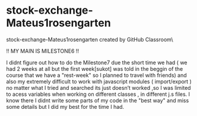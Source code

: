# stock-exchange-Mateus1rosengarten
stock-exchange-Mateus1rosengarten created by GitHub Classroom\

!! MY MAIN IS MILESTONE6 !!



I didnt figure out how to do the Milestone7 due the short time we had ( we had 2 weeks at all but the first week[sukot] was told in the beggin of the course 
that we have a "rest-week" so I planned to travel with friends) and also my extremely difficult to work with javascript modules ( import/export ) no matter what I
tried and searched its just doesn’t worked ,so I was limited to acess variables when working on different classes , in different j.s files.
I know there I didnt write some parts of my code in the "best way" and miss some details but I did my best for the time I had.
